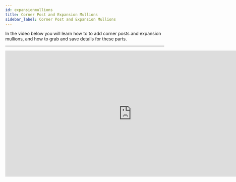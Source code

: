 ```yaml
---
id: expansionmullions
title: Corner Post and Expansion Mullions
sidebar_label: Corner Post and Expansion Mullions
---
```


In the video below you will learn how to to add corner posts and expansion mullions, and how to grab and save details for these parts. 

---

<iframe width="800" height="400" src="https://www.youtube.com/embed/xhLNz54YQVI" title="YouTube video player" frameborder="0" allow="accelerometer; autoplay; clipboard-write; encrypted-media; gyroscope; picture-in-picture" allowfullscreen></iframe>